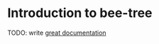 # Introduction to bee-tree

TODO: write [great documentation](http://jacobian.org/writing/great-documentation/what-to-write/)
